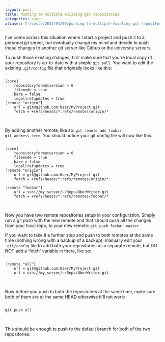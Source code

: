 ```yaml
---
layout: post
title: Pushing to multiple existing git repositories
categories: posts
aliases: ['/posts/2013/04/09/pushing-to-multiple-existing-git-repositories']
---
```


I've come across this situation where I start a project and push it to a personal git server, but eventually change my mind and decide to push those changes to another git server like Github or the university servers.

To push those existing changes, first make sure that you're local copy of your repository is up-to-date with a simple `git pull`. You want to edit the existing `.git/config` file that originally looks like this:

~~~

[core]
	repositoryformatversion = 0
	filemode = true
	bare = false
	logallrefupdates = true
[remote "origin"]
	url = git@github.com:User/MyProject.git
	fetch = +refs/heads/*:refs/remotes/origin/*

~~~
<br>

By adding another remote, like so: `git remote add foobar git_address_here`. You should notice your git config file will now like this:

~~~

[core]
	repositoryformatversion = 0
	filemode = true
	bare = false
	logallrefupdates = true
[remote "origin"]
	url = git@github.com:User/MyProject.git
	fetch = +refs/heads/*:refs/remotes/origin/*

[remote "foobar"]
	url = ssh://my_server/~/Repo/UberWriter.git
	fetch = +refs/heads/*:refs/remotes/foobar/*
~~~

<br>

Now you have two remote repositories setup in your configuration. Simply run a git push with the new remote and that should push all the changes from your local repo, to your new remote: `git push foobar master`

If you want to take it a further step and push to both remotes at the same time (nothing wrong with a backup of a backup), manually edit your `.git/config` file to add both your repositories as a separate remote, but DO NOT add a 'fetch' variable in there, like so:

~~~

[remote "all"]
	url = git@github.com:User/MyProject.git
	url = ssh://my_server/~/Repo/UberWriter.git
~~~

<br>

Now before you push to both the repositories at the same time, make sure both of them are at the same HEAD otherwise it'll not work:

~~~

git push all

~~~
<br>

This should be enough to push to the default branch for both of the two repositories.